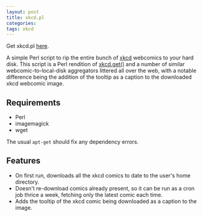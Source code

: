 ```yaml
--- 
layout: post
title: xkcd.pl
categories: 
tags: xkcd 
---
```


Get xkcd.pl [here](https://github.com/emaadmanzoor/xkcd.pl).
 
A simple Perl script to rip the entire bunch of [xkcd](http://www.xkcd.com) webcomics to your
hard disk. This script is a Perl rendition of [xkcd.get()](http://sourceforge.net/projects/xkcdget/)
and a number of similar webcomic-to-local-disk aggregators littered all over the web, with a
notable difference being the addition of the tooltip as a caption to the downloaded xkcd 
webcomic image.

## Requirements

   * Perl
   * imagemagick
   * wget

The usual `apt-get` should fix any dependency errors.

## Features

   * On first run, downloads all the xkcd comics to date to the user's home directory.
   * Doesn't re-download comics already present, so it can be run as a cron job thrice
     a week, fetching only the latest comic each time.
   * Adds the tooltip of the xkcd comic being downloaded as a caption to the image.
